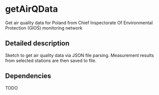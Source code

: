 # getAirQData
Get air quality data for Poland from Chief Inspectorate Of Environmental Protection (GIOŚ) monitoring network

## Detailed description
Sketch to get air quality data via JSON file parsing. Measurement results from selected stations are then saved to file.

## Dependencies
TODO
